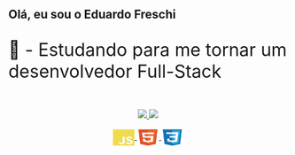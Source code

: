 ## Olá, eu sou o Eduardo Freschi

<p style="font-size: 2rem">🚀 - Estudando para me tornar um desenvolvedor Full-Stack</p> <br>


<div align="center">
  <a href="https://github.com/eduardofreschi">
  <img height="180em" src="https://github-readme-stats.vercel.app/api?username=eduardofreschi&show_icons=true&theme=dracula&include_all_commits=true&count_private=true"/>
  <img height="180em" src="https://github-readme-stats.vercel.app/api/top-langs/?username=eduardofreschi&layout=compact&langs_count=7&theme=dracula"/>

<div style="display: inline_block"><br>
  <img align="center" alt="Eduardo-Js" height="30" width="40" src="https://raw.githubusercontent.com/devicons/devicon/master/icons/javascript/javascript-plain.svg">
  <img align="center" alt="Eduardo-HTML" height="30" width="40" src="https://raw.githubusercontent.com/devicons/devicon/master/icons/html5/html5-original.svg">
  <img align="center" alt="Eduardo-CSS" height="30" width="40" src="https://raw.githubusercontent.com/devicons/devicon/master/icons/css3/css3-original.svg">
</div>
